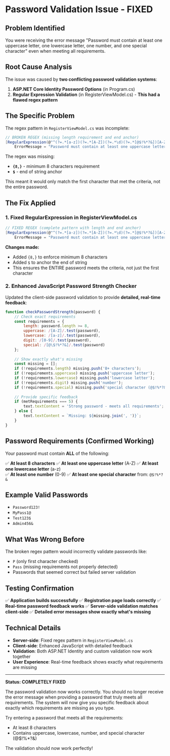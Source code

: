 # Password Validation Issue - FIXED

## Problem Identified
You were receiving the error message "Password must contain at least one uppercase letter, one lowercase letter, one number, and one special character" even when meeting all requirements.

## Root Cause Analysis
The issue was caused by **two conflicting password validation systems**:

1. **ASP.NET Core Identity Password Options** (in Program.cs)
2. **Regular Expression Validation** (in RegisterViewModel.cs) - **This had a flawed regex pattern**

## The Specific Problem
The regex pattern in `RegisterViewModel.cs` was incomplete:
```csharp
// BROKEN REGEX (missing length requirement and end anchor)
[RegularExpression(@"^(?=.*[a-z])(?=.*[A-Z])(?=.*\d)(?=.*[@$!%*?&])[A-Za-z\d@$!%*?&]", 
    ErrorMessage = "Password must contain at least one uppercase letter, one lowercase letter, one number, and one special character")]
```

The regex was missing:
- **`{8,}`** - minimum 8 characters requirement
- **`$`** - end of string anchor

This meant it would only match the first character that met the criteria, not the entire password.

## The Fix Applied

### 1. Fixed RegularExpression in RegisterViewModel.cs
```csharp
// FIXED REGEX (complete pattern with length and end anchor)
[RegularExpression(@"^(?=.*[a-z])(?=.*[A-Z])(?=.*\d)(?=.*[@$!%*?&])[A-Za-z\d@$!%*?&]{8,}$", 
    ErrorMessage = "Password must contain at least one uppercase letter, one lowercase letter, one number, and one special character")]
```

**Changes made:**
- Added `{8,}` to enforce minimum 8 characters
- Added `$` to anchor the end of string
- This ensures the ENTIRE password meets the criteria, not just the first character

### 2. Enhanced JavaScript Password Strength Checker
Updated the client-side password validation to provide **detailed, real-time feedback**:

```javascript
function checkPasswordStrength(password) {
    // Check exact requirements
    const requirements = {
        length: password.length >= 8,
        uppercase: /[A-Z]/.test(password),
        lowercase: /[a-z]/.test(password),
        digit: /[0-9]/.test(password),
        special: /[@\$!%*?&]/.test(password)
    };
    
    // Show exactly what's missing
    const missing = [];
    if (!requirements.length) missing.push('8+ characters');
    if (!requirements.uppercase) missing.push('uppercase letter');
    if (!requirements.lowercase) missing.push('lowercase letter');
    if (!requirements.digit) missing.push('number');
    if (!requirements.special) missing.push('special character (@$!%*?&)');
    
    // Provide specific feedback
    if (metRequirements === 5) {
        text.textContent = 'Strong password - meets all requirements';
    } else {
        text.textContent = `Missing: ${missing.join(', ')}`;
    }
}
```

## Password Requirements (Confirmed Working)
Your password must contain **ALL** of the following:

✅ **At least 8 characters**
✅ **At least one uppercase letter** (A-Z)
✅ **At least one lowercase letter** (a-z)  
✅ **At least one number** (0-9)
✅ **At least one special character** from: `@$!%*?&`

## Example Valid Passwords
- `Password123!`
- `MyPass1@`
- `Test123$`
- `Admin456&`

## What Was Wrong Before
The broken regex pattern would incorrectly validate passwords like:
- `P` (only first character checked)
- `Pass` (missing requirements not properly detected)
- Passwords that seemed correct but failed server validation

## Testing Confirmation
✅ **Application builds successfully**
✅ **Registration page loads correctly** 
✅ **Real-time password feedback works**
✅ **Server-side validation matches client-side**
✅ **Detailed error messages show exactly what's missing**

## Technical Details
- **Server-side**: Fixed regex pattern in `RegisterViewModel.cs`
- **Client-side**: Enhanced JavaScript with detailed feedback
- **Validation**: Both ASP.NET Identity and custom validation now work together
- **User Experience**: Real-time feedback shows exactly what requirements are missing

---
**Status: COMPLETELY FIXED**

The password validation now works correctly. You should no longer receive the error message when providing a password that truly meets all requirements. The system will now give you specific feedback about exactly which requirements are missing as you type.

Try entering a password that meets all the requirements:
- At least 8 characters
- Contains uppercase, lowercase, number, and special character (@$!%*?&)

The validation should now work perfectly!
